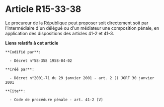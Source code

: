 # Article R15-33-38

Le procureur de la République peut proposer soit directement soit par l'intermédiaire d'un délégué ou d'un médiateur une
composition pénale, en application des dispositions des articles 41-2 et 41-3.

**Liens relatifs à cet article**

	**Codifié par**:

	  - Décret n°58-358 1958-04-02

	**Créé par**:

	  - Décret n°2001-71 du 29 janvier 2001 - art. 2 () JORF 30 janvier 2001

	**Cite**:

	  - Code de procédure pénale - art. 41-2 (V)
